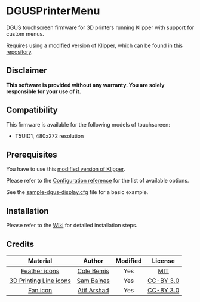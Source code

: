 # DGUSPrinterMenu

DGUS touchscreen firmware for 3D printers running Klipper with support for custom menus.

Requires using a modified version of Klipper, which can be found in [this repository](https://github.com/Desuuuu/klipper/tree/dgus-display).

## Disclaimer
**This software is provided without any warranty. You are solely responsible for your use of it.**

## Compatibility
This firmware is available for the following models of touchscreen:

* T5UID1, 480x272 resolution

## Prerequisites
You have to use this [modified version of Klipper](https://github.com/Desuuuu/klipper/tree/dgus-display).

Please refer to the [Configuration reference](https://github.com/Desuuuu/klipper/blob/dgus-display/docs/Config_Reference.md#dgus-display-support) for the list of available options.

See the [sample-dgus-display.cfg](https://github.com/Desuuuu/klipper/blob/dgus-display/config/sample-dgus-display.cfg) file for a basic example.

## Installation
Please refer to the [Wiki](https://github.com/Desuuuu/DGUSPrinterMenu/wiki) for detailed installation steps.

## Credits
| Material                                                                       | Author                                                    | Modified | License                                                               |
|:------------------------------------------------------------------------------:|:---------------------------------------------------------:|:--------:|:---------------------------------------------------------------------:|
| [Feather icons](https://feathericons.com/)                                     | [Cole Bemis](https://twitter.com/colebemis)               | Yes      | [MIT](https://github.com/feathericons/feather/blob/master/LICENSE)    |
| [3D Printing Line icons](https://www.iconfinder.com/iconsets/3d-printing-line) | [Sam Baines](https://www.iconfinder.com/conceptbaines)    | Yes      | [CC-BY 3.0](https://creativecommons.org/licenses/by/3.0/us/legalcode) |
| [Fan icon](https://thenounproject.com/term/fan/1153915/)                       | [Atif Arshad](https://thenounproject.com/atifarshad/)     | Yes      | [CC-BY 3.0](https://creativecommons.org/licenses/by/3.0/us/legalcode) |
